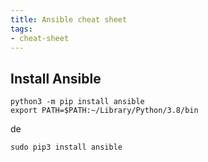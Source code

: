 ```yaml
---
title: Ansible cheat sheet
tags:
- cheat-sheet
---
```


## Install Ansible
```
python3 -m pip install ansible
export PATH=$PATH:~/Library/Python/3.8/bin
```

de
```
sudo pip3 install ansible
```